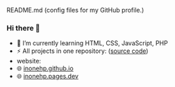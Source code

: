  README.md (config files for my GitHub profile.)
 
 ### Hi there 👋
- 🌱 I’m currently learning HTML, CSS, JavaScript, PHP
- ⚡ All projects in one repository: ([source code](https://github.com/inonehp/inonehp.github.io))
- website:
- 🌐 [inonehp.github.io](https://inonehp.github.io)
- 🌐 [inonehp.pages.dev](https://inonehp.pages.dev/)

<!--
**inonehp/inonehp** is a ✨ _special_ ✨ repository because its `README.md` (this file) appears on your GitHub profile.

Here are some ideas to get you started:

- 🔭 I’m currently working on ...
- 🌱 I’m currently learning ...
- 👯 I’m looking to collaborate on ...
- 🤔 I’m looking for help with ...
- 💬 Ask me about ...
- 📫 How to reach me: ...
- 😄 Pronouns: ...
- ⚡ Fun fact: ...
-->


